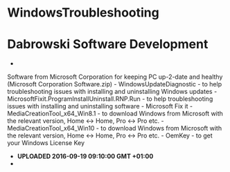 
# WindowsTroubleshooting
 # Dabrowski Software Development

- 
 Software from Microsoft Corporation for keeping PC up-2-date and healthy (Microsoft Corporation Software.zip)
    - WindowsUpdateDiagnostic - to help troubleshooting issues with installing and uninstalling Windows updates
    - MicrosoftFixit.ProgramInstallUninstall.RNP.Run - to help troubleshooting issues with installing and uninstalling software
    - Microsoft Fix it
    - MediaCreationTool_x64_Win8.1 - to download Windows from Microsoft with the relevant version, Home <-> Home, Pro <-> Pro etc.
    - MediaCreationTool_x64_Win10 - to download Windows from Microsoft with the relevant version, Home <-> Home, Pro <-> Pro etc.
    - OemKey - to get your Windows License Key
- <strong>UPLOADED 2016-09-19 09:10:00 GMT +01:00</strong>
- 

